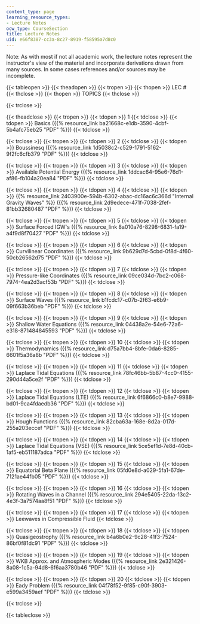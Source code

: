 ```yaml
---
content_type: page
learning_resource_types:
- Lecture Notes
ocw_type: CourseSection
title: Lecture Notes
uid: e66f8387-cc3a-8c27-8919-f58595a7d8c0
---
```


Note: As with most if not all academic work, the lecture notes represent the instructor's view of the material and incorporate derivations drawn from many sources. In some cases references and/or sources may be incomplete.

{{< tableopen >}}
{{< theadopen >}}
{{< tropen >}}
{{< thopen >}}
LEC #
{{< thclose >}}
{{< thopen >}}
TOPICS
{{< thclose >}}

{{< trclose >}}

{{< theadclose >}}
{{< tropen >}}
{{< tdopen >}}
1
{{< tdclose >}}
{{< tdopen >}}
Basics ({{% resource_link ba21668c-e1db-3590-4cbf-5b4afc75eb25 "PDF" %}})
{{< tdclose >}}

{{< trclose >}}
{{< tropen >}}
{{< tdopen >}}
2
{{< tdclose >}}
{{< tdopen >}}
Boussinesq ({{% resource_link 1d5038c2-c529-1791-5162-9f2fc6cfb379 "PDF" %}})
{{< tdclose >}}

{{< trclose >}}
{{< tropen >}}
{{< tdopen >}}
3
{{< tdclose >}}
{{< tdopen >}}
Available Potential Energy ({{% resource_link 1ddcac64-95e6-76d1-af86-fb104a20ea84 "PDF" %}})
{{< tdclose >}}

{{< trclose >}}
{{< tropen >}}
{{< tdopen >}}
4
{{< tdclose >}}
{{< tdopen >}}
{{% resource_link 2403900e-594b-6302-abac-dc16ac6c366d "Internal Gravity Waves" %}} ({{% resource_link 2d9edece-471f-7038-2fef-81bb32680487 "PDF" %}})
{{< tdclose >}}

{{< trclose >}}
{{< tropen >}}
{{< tdopen >}}
5
{{< tdclose >}}
{{< tdopen >}}
Surface Forced IGW's ({{% resource_link 8a010a76-8298-6831-fa19-a4f9d8f70427 "PDF" %}})
{{< tdclose >}}

{{< trclose >}}
{{< tropen >}}
{{< tdopen >}}
6
{{< tdclose >}}
{{< tdopen >}}
Curvilinear Coordinates ({{% resource_link 9b629d7d-5cbd-0f8d-4f60-50cb26562d75 "PDF" %}})
{{< tdclose >}}

{{< trclose >}}
{{< tropen >}}
{{< tdopen >}}
7
{{< tdclose >}}
{{< tdopen >}}
Pressure-like Coordinates ({{% resource_link 09ce034d-7bc2-c068-7974-4ea2d3acf53b "PDF" %}})
{{< tdclose >}}

{{< trclose >}}
{{< tropen >}}
{{< tdopen >}}
8
{{< tdclose >}}
{{< tdopen >}}
Surface Waves ({{% resource_link b1fcdc17-c07b-2f63-e6b9-09f663b36beb "PDF" %}})
{{< tdclose >}}

{{< trclose >}}
{{< tropen >}}
{{< tdopen >}}
9
{{< tdclose >}}
{{< tdopen >}}
Shallow Water Equations ({{% resource_link 04438a2e-54e6-72a6-e318-871484845593 "PDF" %}})
{{< tdclose >}}

{{< trclose >}}
{{< tropen >}}
{{< tdopen >}}
10
{{< tdclose >}}
{{< tdopen >}}
Thermodynamics ({{% resource_link d75a7bb4-8bfe-0da6-8285-6601f5a36a8b "PDF" %}})
{{< tdclose >}}

{{< trclose >}}
{{< tropen >}}
{{< tdopen >}}
11
{{< tdclose >}}
{{< tdopen >}}
Laplace Tidal Equations ({{% resource_link 78fc46bb-5b87-4cc0-4155-290d44a5ce2f "PDF" %}})
{{< tdclose >}}

{{< trclose >}}
{{< tropen >}}
{{< tdopen >}}
12
{{< tdclose >}}
{{< tdopen >}}
Laplace Tidal Equations (LTE) ({{% resource_link 6f6866c0-b8e7-9988-bd01-9ca4fdaedb36 "PDF" %}})
{{< tdclose >}}

{{< trclose >}}
{{< tropen >}}
{{< tdopen >}}
13
{{< tdclose >}}
{{< tdopen >}}
Hough Functions ({{% resource_link 82cba63a-168e-8d2a-017d-255a203eccef "PDF" %}})
{{< tdclose >}}

{{< trclose >}}
{{< tropen >}}
{{< tdopen >}}
14
{{< tdclose >}}
{{< tdopen >}}
Laplace Tidal Equations (VSE) ({{% resource_link 5ce5ef1d-7e8d-40cb-1af5-eb511187adca "PDF" %}})
{{< tdclose >}}

{{< trclose >}}
{{< tropen >}}
{{< tdopen >}}
15
{{< tdclose >}}
{{< tdopen >}}
Equatorial Beta Plane ({{% resource_link 05fd0e8d-a029-5fa1-67de-7121ae44fb05 "PDF" %}})
{{< tdclose >}}

{{< trclose >}}
{{< tropen >}}
{{< tdopen >}}
16
{{< tdclose >}}
{{< tdopen >}}
Rotating Waves in a Channel ({{% resource_link 294e5405-22da-13c2-4e3f-3a7574aa8f51 "PDF" %}})
{{< tdclose >}}

{{< trclose >}}
{{< tropen >}}
{{< tdopen >}}
17
{{< tdclose >}}
{{< tdopen >}}
Leewaves in Compressible Fluid
{{< tdclose >}}

{{< trclose >}}
{{< tropen >}}
{{< tdopen >}}
18
{{< tdclose >}}
{{< tdopen >}}
Quasigeostrophy ({{% resource_link b4a6b0e2-9c28-41f3-7524-86bf0f81dc91 "PDF" %}})
{{< tdclose >}}

{{< trclose >}}
{{< tropen >}}
{{< tdopen >}}
19
{{< tdclose >}}
{{< tdopen >}}
WKB Approx. and Atmospheric Modes ({{% resource_link 2e321426-8a08-1c5a-94d8-6f6aa3780b46 "PDF" %}})
{{< tdclose >}}

{{< trclose >}}
{{< tropen >}}
{{< tdopen >}}
20
{{< tdclose >}}
{{< tdopen >}}
Eady Problem ({{% resource_link 04f78f52-9f85-c90f-3903-e599a3459aef "PDF" %}})
{{< tdclose >}}

{{< trclose >}}

{{< tableclose >}}